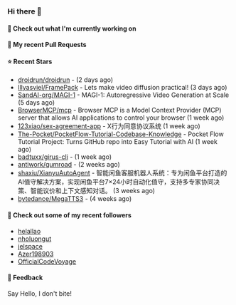 ### Hi there 👋

#### 👷 Check out what I'm currently working on

#### 🔨 My recent Pull Requests


#### ⭐ Recent Stars

- [droidrun/droidrun](https://github.com/droidrun/droidrun) -  (2 days ago)
- [lllyasviel/FramePack](https://github.com/lllyasviel/FramePack) - Lets make video diffusion practical! (3 days ago)
- [SandAI-org/MAGI-1](https://github.com/SandAI-org/MAGI-1) - MAGI-1: Autoregressive Video Generation at Scale (5 days ago)
- [BrowserMCP/mcp](https://github.com/BrowserMCP/mcp) - Browser MCP is a Model Context Provider (MCP) server that allows AI applications to control your browser (1 week ago)
- [123xiao/sex-agreement-app](https://github.com/123xiao/sex-agreement-app) - X行为同意协议系统 (1 week ago)
- [The-Pocket/PocketFlow-Tutorial-Codebase-Knowledge](https://github.com/The-Pocket/PocketFlow-Tutorial-Codebase-Knowledge) - Pocket Flow Tutorial Project: Turns GitHub repo into Easy Tutorial with AI (1 week ago)
- [badtuxx/girus-cli](https://github.com/badtuxx/girus-cli) -  (1 week ago)
- [antiwork/gumroad](https://github.com/antiwork/gumroad) -  (2 weeks ago)
- [shaxiu/XianyuAutoAgent](https://github.com/shaxiu/XianyuAutoAgent) - 智能闲鱼客服机器人系统：专为闲鱼平台打造的AI值守解决方案，实现闲鱼平台7×24小时自动化值守，支持多专家协同决策、智能议价和上下文感知对话。 (3 weeks ago)
- [bytedance/MegaTTS3](https://github.com/bytedance/MegaTTS3) -  (4 weeks ago)

#### 👯 Check out some of my recent followers

- [helallao](https://github.com/helallao)
- [nholuongut](https://github.com/nholuongut)
- [jelspace](https://github.com/jelspace)
- [Azer198903](https://github.com/Azer198903)
- [OfficialCodeVoyage](https://github.com/OfficialCodeVoyage)

#### 💬 Feedback

Say Hello, I don't bite!